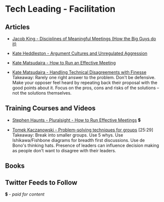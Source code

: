 # Tech Leading - Facilitation

## Articles

- [Jacob King - Disciplines of Meaningful Meetings (How the Big Guys do it)](https://cleverchecklist.com/blog/thoughts/disciplines-of-meaningful-meetings/)

- [Kate Heddleston - Argument Cultures and Unregulated Aggression](https://kateheddleston.com/blog/argument-cultures-and-unregulated-aggression)

- [Kate Matsudaira - How to Run an Effective Meeting](http://katemats.com/how-to-run-an-effective-meeting/)

- [Kate Matsudaira - Handling Technical Disagreements with Finesse](http://katemats.com/handling-technical-disagreements-with-finesse/)
Takeaway: Rarely one right answer to the problem. Don't be defensive. Make your opposer feel heard by repeating back their proposal with the good points about it. Focus on the pros, cons and risks of the solutions – not the solutions themselves.

## Training Courses and Videos

- [Stephen Haunts - Pluralsight - How to Run Effective Meetings](https://app.pluralsight.com/library/courses/run-effective-meetings) 💲

- [Tomek Kaczanowski - Problem-solving techniques for groups](https://vimeo.com/126778448) [25:29]
Takeaway: Break into smaller groups. Use 5 whys. Use Ishikawa/Fishbone diagrams for breadth first discussions. Use de Bono's thinking hats. Presence of leaders can influence decision making as people don't want to disagree with their leaders.  


## Books


## Twitter Feeds to Follow


💲 - *paid for content*